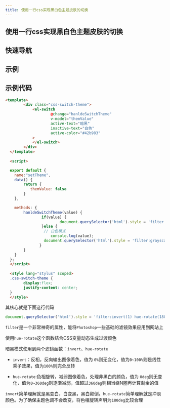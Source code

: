 ```yaml
---
title: 使用一行css实现黑白色主题皮肤的切换
---
```


## 使用一行css实现黑白色主题皮肤的切换

## 快速导航

<TOC />

## 示例

<exampleskill-setTheme />


## 示例代码

```html
<template>
        <div class="css-switch-theme">
            <el-switch
                    @change="hanldeSwitchTheme"
                    v-model="themValue"
                    active-text="暗黑"
                    inactive-text="白色"
                    active-color="#42b983"
            >
            </el-switch>
        </div>
  </template>
  
  <script>

  export default {
    name:"setTheme",
    data() {
        return {
           themValue: false   
        }
    },

    methods: {
        hanldeSwitchTheme(value) {
                if(value) {
                        document.querySelector('html').style = 'filter:invert(1) hue-rotate(180deg);transition:all 300ms';
                }else {
                 // 白色模式
                    console.log(value);
                 document.querySelector('html').style = 'filter:grayscale(0);transition:all 300ms';
               }
        }
    }
  };
  </script>
  
  <style lang="stylus" scoped>
  .css-switch-theme {
        display:flex;
        justify-content: center;
  }
  </style>
```

其核心就是下面这行代码

```js
document.querySelector('html').style = 'filter:invert(1) hue-rotate(180deg);';
```
`filter`是一个非常神奇的属性，能将`Photoshop`一些基础的滤镜效果应用到网站上

使用`hue-rotate`这个函数结合CSS变量动态生成过渡颜色

暗黑模式使用到两个滤镜函数：`invert`、`hue-rotate`

* `invert`：反相，反向输出图像着色，值为 `0%`则无变化，值为`0~100%`则是线性乘子效果，值为`100%`则完全反转

* `hue-rotate`:色相旋转，减弱图像着色，处理非黑白的颜色，值为 `0deg`则无变化，值为`0~360deg`则逐渐减弱，值超过`360deg`则相当绕N圈再计算剩余的值

`invert`简单理解就是黑变白，白变黑，黑白颠倒。`hue-rotate`简单理解就是冲淡颜色。为了确保主题色调不会改变，将色相旋转声明为`180deg`比较合理

